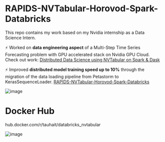 # RAPIDS-NVTabular-Horovod-Spark-Databricks
This repo contains my work based on my Nvidia internship as a Data Science Intern. 

⚡️ Worked on **data engineering aspect** of a Multi-Step Time Series Forecasting problem with GPU accelerated stack on Nvidia GPU Cloud. Check out work: [Distributed Data Science using NVTabular on Spark \& Dask](https://www.medium.com/@ai21mtech02002/e5c9e83ebd04)

⚡️ Improved **distributed model training speed up to 10\%** through the migration of the data loading pipeline from Petastorm to KerasSequenceLoader. [RAPIDS-NVTabular-Horovod-Spark-Databricks](https://www.github.com/Tauhait/RAPIDS-NVTabular-Horovod-Spark-Databricks)

![image](https://github.com/Tauhait/RAPIDS-NVTabular-Horovod-Spark-Databricks/assets/16149905/1e57f09f-de32-4b60-b10c-164085f0a68e)


# Docker Hub
hub.docker.com/r/tauhait/databricks_nvtabular 

![image](https://github.com/Tauhait/RAPIDS-NVTabular-Horovod-Spark-Databricks/assets/16149905/de80776c-27ff-46b1-a23b-1d8751f116e0)

